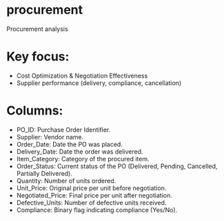 # procurement
Procurement analysis 
# Key focus: 
* Cost Optimization & Negotiation Effectiveness
* Supplier performance (delivery, compliance, cancellation)
# Columns: 
* PO_ID: Purchase Order Identifier.
* Supplier: Vendor name.
* Order_Date: Date the PO was placed.
* Delivery_Date: Date the order was delivered.
* Item_Category: Category of the procured item.
* Order_Status: Current status of the PO (Delivered, Pending, Cancelled, Partially Delivered).
* Quantity: Number of units ordered.
* Unit_Price: Original price per unit before negotiation.
* Negotiated_Price: Final price per unit after negotiation.
* Defective_Units: Number of defective units received. 
* Compliance: Binary flag indicating compliance (Yes/No).
